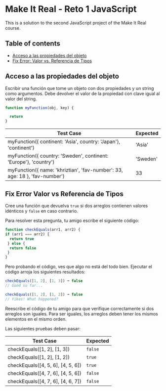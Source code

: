 # Make It Real - Reto 1 JavaScript

This is a solution to the second JavaScript project of the Make It Real course.

## Table of contents

- [Acceso a las propiedades del objeto](#Acceso-a-las-propiedades-del-objeto)
- [Fix Error: Valor vs. Referencia de Tipos](#Fix-Error-Valor-vs-Referencia-de-Tipos)


## Acceso a las propiedades del objeto
Escribir una función que tome un objeto con dos propiedades y un string como argumentos.
Debe devolver el valor de la propiedad con clave igual al valor del string.

```js
function myFunction(obj, key) {

  return
}

```

| Test Case                                                                   | Expected |
|-----------------------------------------------------------------------------|----------|
| myFunction({  continent: 'Asia',  country: 'Japan'}, 'continent')           | 'Asia'   |
| myFunction({  country: 'Sweden',  continent: 'Europe'}, 'country')          | 'Sweden' |
| myFunction({  name: 'khriztian', 'fav-number': 33, age: 18 }, 'fav-number') | 33       |

## Fix Error Valor vs Referencia de Tipos
Cree una función que devuelva `true` si dos arreglos contienen valores idénticos y `false` en caso contrario.

Para resolver esta pregunta, tu amigo escribe el siguiente código:

```js
function checkEquals(arr1, arr2) {
if (arr1 === arr2) {
  return true
 } else {
  return false
 }
}
```

Pero probando el código, ves que algo no está del todo bien. Ejecutar el código arroja los siguientes resultados:

```js
checkEquals([1, 2], [1, 3]) ➞ false
// Good so far...

checkEquals([1, 2], [1, 2]) ➞ false
// Yikes! What happened?
```

Reescribe el código de tu amigo para que verifique correctamente si dos arreglos son iguales. Para ser iguales, los arreglos deben tener los mismos elementos en el mismo orden.

Las siguientes pruebas deben pasar:

| Test Case                          | Expected |
|------------------------------------|----------|
| checkEquals([1, 2], [1, 3])        | `false`  |
| checkEquals([1, 2], [1, 2])        | `true`   |
| checkEquals([4, 5, 6], [4, 5, 6])  | `true`   |
| checkEquals([4, 7, 6], [4, 5, 6])  | `false`  |
| checkEquals([4, 7, 6], [4, 6, 7])  | `false`  |